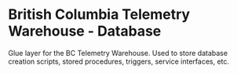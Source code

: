# British Columbia Telemetry Warehouse - Database
Glue layer for the BC Telemetry Warehouse. Used to store database creation scripts, stored procedures, triggers, service interfaces, etc.
